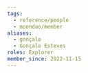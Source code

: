 ```yaml
---
tags:
  - reference/people
  - moondao/member
aliases:
  - gonçalo
  - Gonçalo Esteves
roles: Explorer
member_since: 2022-11-15
---
```


